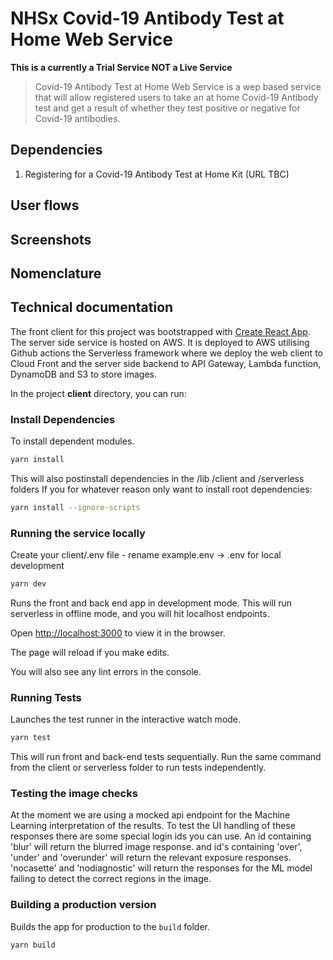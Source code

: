 # NHSx Covid-19 Antibody Test at Home Web Service

**This is a currently a Trial Service NOT a Live Service**

> Covid-19 Antibody Test at Home Web Service is a wep based service that will allow registered users to take an at home Covid-19 Antibody test and get a result of whether they test positive or negative for Covid-19 antibodies.

## Dependencies

1. Registering for a Covid-19 Antibody Test at Home Kit (URL TBC)

## User flows


## Screenshots


## Nomenclature


## Technical documentation

The front client for this project was bootstrapped with [Create React App](https://github.com/facebook/create-react-app).
The server side service is hosted on AWS.
It is deployed to AWS utilising Github actions the Serverless framework where we deploy the web client to Cloud Front and the server side backend  to API Gateway, Lambda function, DynamoDB and S3 to store images.


In the project **client** directory, you can run:

### Install Dependencies
To install dependent modules.

```bash
yarn install
```

This will also postinstall dependencies in the /lib /client and /serverless folders
If you for whatever reason only want to install root dependencies:

```bash
yarn install --ignore-scripts
```

### Running the service locally

Create your client/.env file - rename example.env -> .env for local development

```bash
yarn dev
```

Runs the front and back end app in development mode. This will run serverless in offline mode, and you will hit localhost endpoints.

Open [http://localhost:3000](http://localhost:3000) to view it in the browser.

The page will reload if you make edits.

You will also see any lint errors in the console.

### Running Tests

Launches the test runner in the interactive watch mode.

```bash
yarn test
```

This will run front and back-end tests sequentially. Run the same command from the client or serverless folder to run tests independently.


### Testing the image checks
At the moment we are using a mocked api endpoint for the Machine Learning interpretation of the results. To test the UI handling of these responses there are some special login ids you can use. An id containing 'blur' will return the blurred image response. and id's containing 'over', 'under' and 'overunder' will return the relevant exposure responses. 'nocasette' and 'nodiagnostic' will return the responses for the ML model failing to detect the correct regions in the image.


### Building a production version

Builds the app for production to the `build` folder.

```bash
yarn build
```
